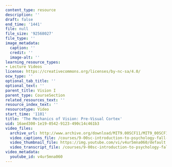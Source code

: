 ```yaml
---
content_type: resource
description: ''
draft: false
end_time: '1441'
file: null
file_size: '92568027'
file_type: ''
image_metadata:
  caption: ''
  credit: ''
  image-alt: ''
learning_resource_types:
- Lecture Videos
license: https://creativecommons.org/licenses/by-nc-sa/4.0/
ocw_type: ''
optional_tab_title: ''
optional_text: ''
parent_title: Vision I
parent_type: CourseSection
related_resources_text: ''
resource_index_text: ''
resourcetype: Video
start_time: '1101'
title: 'The Mechanics of Vision: Pre-Visual Cortex'
uid: 16aed300-1e19-0542-9123-490c14c461b3
video_files:
  archive_url: http://www.archive.org/download/MIT9.00SCF11/MIT9_00SCF11_lec05_300k.mp4
  video_captions_file: /courses/9-00sc-introduction-to-psychology-fall-2011/f1534cc50de3531f8db1e85e4addd7e7_v4ur5mna060.vtt
  video_thumbnail_file: https://img.youtube.com/vi/v4ur5mna060/default.jpg
  video_transcript_file: /courses/9-00sc-introduction-to-psychology-fall-2011/cae361be97f384123a1533f266e9124d_v4ur5mna060.pdf
video_metadata:
  youtube_id: v4ur5mna060
---
```

